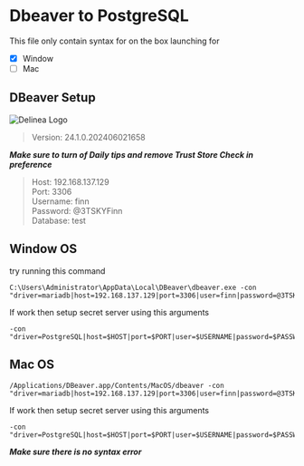 # Dbeaver to PostgreSQL
This file only contain syntax for on the box launching for
- [x] Window
- [ ] Mac

## DBeaver Setup

![Delinea Logo](\PIC\DBeaver-ver.png)
>Version: 24.1.0.202406021658

***Make sure to turn of Daily tips and remove Trust Store Check in preference***

> Host: 192.168.137.129  
> Port: 3306  
> Username: finn  
> Password: @3TSKYFinn  
> Database: test  

## Window OS

try running this command  

```
C:\Users\Administrator\AppData\Local\DBeaver\dbeaver.exe -con "driver=mariadb|host=192.168.137.129|port=3306|user=finn|password=@3TSKYFinn|database=test"
```

If work then setup secret server using this arguments

```
-con "driver=PostgreSQL|host=$HOST|port=$PORT|user=$USERNAME|password=$PASSWORD|database=$DATABASE"
```

## Mac OS

```
/Applications/DBeaver.app/Contents/MacOS/dbeaver -con "driver=mariadb|host=192.168.137.129|port=3306|user=finn|password=@3TSKYFinn|database=test"
```

If work then setup secret server using this arguments

```
-con "driver=PostgreSQL|host=$HOST|port=$PORT|user=$USERNAME|password=$PASSWORD|database=$DATABASE"
```

***Make sure there is no syntax error***